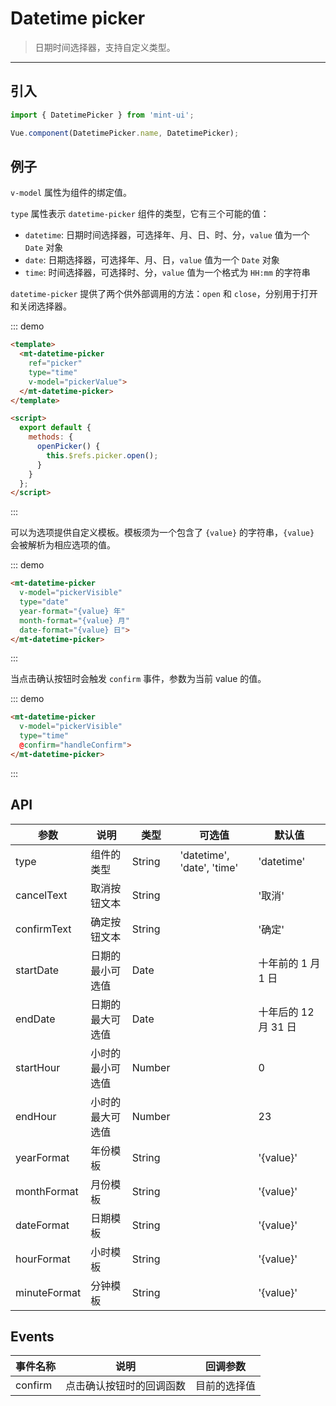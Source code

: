 # Datetime picker

> 日期时间选择器，支持自定义类型。

-------------

## 引入

```javascript
import { DatetimePicker } from 'mint-ui';

Vue.component(DatetimePicker.name, DatetimePicker);
```

## 例子

`v-model` 属性为组件的绑定值。

`type` 属性表示 `datetime-picker` 组件的类型，它有三个可能的值：
*  `datetime`: 日期时间选择器，可选择年、月、日、时、分，`value` 值为一个 `Date` 对象
*  `date`: 日期选择器，可选择年、月、日，`value` 值为一个 `Date` 对象
*  `time`: 时间选择器，可选择时、分，`value` 值为一个格式为 `HH:mm` 的字符串

`datetime-picker` 提供了两个供外部调用的方法：`open` 和 `close`，分别用于打开和关闭选择器。

::: demo
```html
<template>
  <mt-datetime-picker
    ref="picker"
    type="time"
    v-model="pickerValue">
  </mt-datetime-picker>
</template>

<script>
  export default {
    methods: {
      openPicker() {
        this.$refs.picker.open();
      }
    }
  };
</script>
```
:::

可以为选项提供自定义模板。模板须为一个包含了 `{value}` 的字符串，`{value}` 会被解析为相应选项的值。

::: demo
```html
<mt-datetime-picker
  v-model="pickerVisible"
  type="date"
  year-format="{value} 年"
  month-format="{value} 月"
  date-format="{value} 日">
</mt-datetime-picker>
```
:::

当点击确认按钮时会触发 `confirm` 事件，参数为当前 value 的值。

::: demo
```html
<mt-datetime-picker
  v-model="pickerVisible"
  type="time"
  @confirm="handleConfirm">
</mt-datetime-picker>
```
:::

## API
| 参数 | 说明 | 类型 | 可选值 | 默认值 |
|------|-------|---------|-------|--------|
| type | 组件的类型 | String | 'datetime', 'date', 'time' | 'datetime' |
| cancelText | 取消按钮文本 | String | | '取消' |
| confirmText | 确定按钮文本 | String | | '确定' |
| startDate | 日期的最小可选值 | Date | | 十年前的 1 月 1 日 |
| endDate | 日期的最大可选值 | Date | | 十年后的 12 月 31 日 |
| startHour | 小时的最小可选值 | Number | | 0 |
| endHour | 小时的最大可选值 | Number | | 23 |
| yearFormat | 年份模板 | String | | '{value}' |
| monthFormat | 月份模板 | String | | '{value}' |
| dateFormat | 日期模板 | String | | '{value}' |
| hourFormat | 小时模板 | String | | '{value}' |
| minuteFormat | 分钟模板 | String | | '{value}' |

## Events
| 事件名称 | 说明 | 回调参数 |
|------|-------|---------|
| confirm | 点击确认按钮时的回调函数 | 目前的选择值 |
